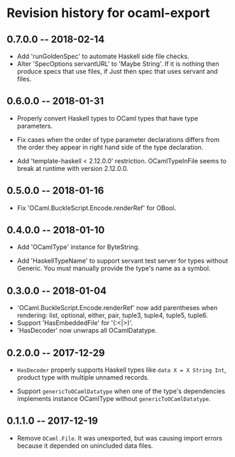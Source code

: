 # Revision history for ocaml-export

## 0.7.0.0 -- 2018-02-14

* Add 'runGoldenSpec' to automate Haskell side file checks.
* Alter 'SpecOptions servantURL' to 'Maybe String'. If it is nothing then produce specs that use files, if Just then spec that uses servant and files.

## 0.6.0.0 -- 2018-01-31

* Properly convert Haskell types to OCaml types that have type parameters.

* Fix cases when the order of type parameter declarations differs from the order they appear in right hand side of the type declaration.

* Add 'template-haskell < 2.12.0.0' restriction. OCamlTypeInFile seems to break at runtime with version 2.12.0.0.

## 0.5.0.0 -- 2018-01-16

* Fix 'OCaml.BuckleScript.Encode.renderRef' for OBool.

## 0.4.0.0 -- 2018-01-10

* Add 'OCamlType' instance for ByteString.

* Add 'HaskellTypeName' to support servant test server for types without Generic. You must manually provide the type's name as a symbol.

## 0.3.0.0 -- 2018-01-04

* 'OCaml.BuckleScript.Encode.renderRef' now add parentheses when rendering: list, optional, either, pair, tuple3, tuple4, tuple5, tuple6.
* Support 'HasEmbeddedFile' for '(:<|>)'.
* 'HasDecoder' now unwraps all OCamlDatatype.

## 0.2.0.0 -- 2017-12-29

* `HasDecoder` properly supports Haskell types like `data X = X String Int`, product type with multiple unnamed records.

* Support `genericToOCamlDatatype` when one of the type's dependencies implements instance OCamlType without `genericToOCamlDatatype`.

## 0.1.1.0 -- 2017-12-19

* Remove `OCaml.File`. It was unexported, but was causing import errors because it depended on unincluded data files.
